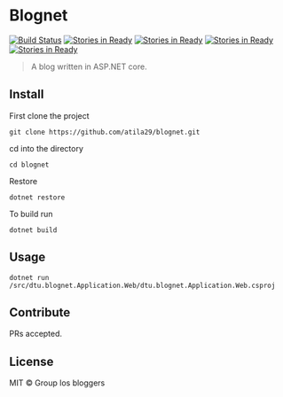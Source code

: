 # Blognet
[![Build Status](https://travis-ci.org/atila29/blognet.svg?branch=master)](https://travis-ci.org/atila29/blognet) 
[![Stories in Ready](https://badge.waffle.io/atila29/blognet.svg?label=ready&title=Ready)](http://waffle.io/atila29/blognet)  [![Stories in Ready](https://badge.waffle.io/atila29/blognet.svg?label=in%20progress&title=In%20Progress)](http://waffle.io/atila29/blognet)  [![Stories in Ready](https://badge.waffle.io/atila29/blognet.svg?label=code%20review&title=Code%20Review)](http://waffle.io/atila29/blognet)  [![Stories in Ready](https://badge.waffle.io/atila29/blognet.svg?label=done&title=Done)](http://waffle.io/atila29/blognet) 

> A blog written in ASP.NET core.

## Install
First clone the project
```
git clone https://github.com/atila29/blognet.git
```
cd into the directory
```
cd blognet
```
Restore
```
dotnet restore
```
To build run
```
dotnet build
```
## Usage

```
dotnet run /src/dtu.blognet.Application.Web/dtu.blognet.Application.Web.csproj
```

## Contribute

PRs accepted.

## License

MIT © Group los bloggers
